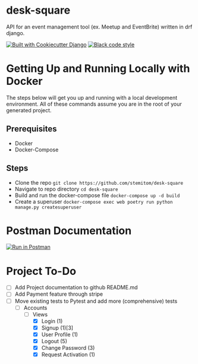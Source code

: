 # desk-square
 API for an event management tool (ex. Meetup and EventBrite) written in drf django.

[![Built with Cookiecutter Django](https://img.shields.io/badge/built%20with%20Django-ff69b4.svg?logo=cookiecutter)](/)
[![Black code style](https://img.shields.io/badge/code%20style-black-000000.svg)](https://github.com/ambv/black)

# Getting Up and Running Locally with Docker

The steps below will get you up and running with a local development environment. All of these commands assume you are in the root of your generated project.

## Prerequisites
- Docker
- Docker-Compose

## Steps
- Clone the repo `git clone https://github.com/stemitom/desk-square`
- Navigate to repo directory `cd desk-square`
- Build and run the docker-compose file `docker-compose up -d build`
- Create a superuser `docker-compose exec web poetry run python manage.py createsuperuser`


# Postman Documentation

[![Run in Postman](https://run.pstmn.io/button.svg)](https://app.getpostman.com/run-collection/1f81891a63eb37a94a5e?action=collection%2Fimport)


# Project To-Do
- [ ] Add Project documentation to github README.md
- [ ] Add Payment feature through stripe
- [ ] Move existing tests to Pytest and add more (comprehensive) tests
  - [ ] Accounts
    - [ ] Views
      - [x] Login (1)
      - [x] Signup (1)[3]
      - [x] User Profile (1)
      - [x] Logout (5)
      - [x] Change Password (3)
      - [x] Request Activation (1) 